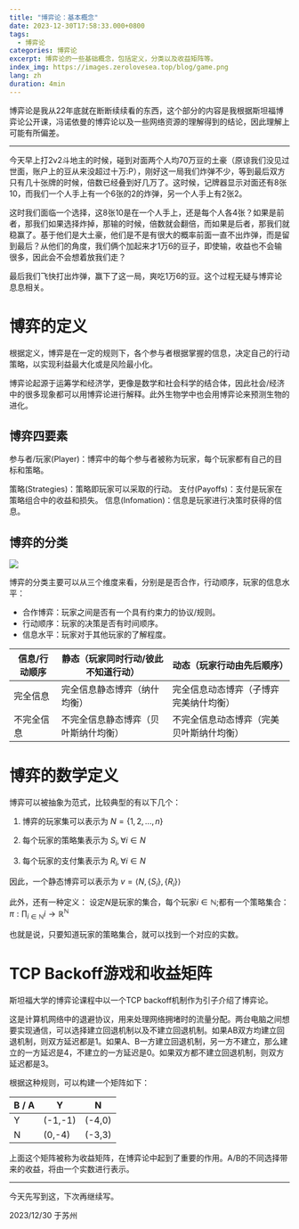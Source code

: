 ```yaml
---
title: "博弈论：基本概念"
date: 2023-12-30T17:58:33.000+0800
tags:
  - 博弈论
categories: 博弈论
excerpt: 博弈论的一些基础概念，包括定义，分类以及收益矩阵等。
index_img: https://images.zerolovesea.top/blog/game.png
lang: zh
duration: 4min
---
```

博弈论是我从22年底就在断断续续看的东西，这个部分的内容是我根据斯坦福博弈论公开课，冯诺依曼的博弈论以及一些网络资源的理解得到的结论，因此理解上可能有所偏差。
***
今天早上打2v2斗地主的时候，碰到对面两个人均70万豆的土豪（原谅我们没见过世面，账户上的豆从来没超过十万:P），刚好这一局我们炸弹不少，等到最后双方只有几十张牌的时候，倍数已经叠到好几万了。这时候，记牌器显示对面还有8张10，而我们一个人手上有一个6张的2的炸弹，另一个人手上有2张2。

这时我们面临一个选择，这8张10是在一个人手上，还是每个人各4张？如果是前者，那我们如果选择炸掉，那输的时候，倍数就会翻倍，而如果是后者，那我们就稳赢了。基于他们是大土豪，他们是不是有很大的概率前面一直不出炸弹，而是留到最后？从他们的角度，我们俩个加起来才1万6的豆子，即使输，收益也不会输很多，因此会不会想着放我们走？

最后我们飞快打出炸弹，赢下了这一局，爽吃1万6的豆。这个过程无疑与博弈论息息相关。

# 博弈的定义
根据定义，博弈是在一定的规则下，各个参与者根据掌握的信息，决定自己的行动策略，以实现利益最大化或是风险最小化。

博弈论起源于运筹学和经济学，更像是数学和社会科学的结合体，因此社会/经济中的很多现象都可以用博弈论进行解释。此外生物学中也会用博弈论来预测生物的进化。

## 博弈四要素
参与者/玩家(Player)：博弈中的每个参与者被称为玩家，每个玩家都有自己的目标和策略。

策略(Strategies)：策略即玩家可以采取的行动。
支付(Payoffs)：支付是玩家在策略组合中的收益和损失。
信息(Infomation)：信息是玩家进行决策时获得的信息。

## 博弈的分类

![](https://images.zerolovesea.top/blog/231230-1.jpg)

博弈的分类主要可以从三个维度来看，分别是是否合作，行动顺序，玩家的信息水平：
- 合作博弈：玩家之间是否有一个具有约束力的协议/规则。
- 行动顺序：玩家的决策是否有时间顺序。
- 信息水平：玩家对于其他玩家的了解程度。

| 信息/行动顺序 |   静态（玩家同时行动/彼此不知道行动）   | 动态（玩家行动由先后顺序） |
| ------------- | ---- | ---- |
|完全信息|完全信息静态博弈（纳什均衡）| 完全信息动态博弈（子博弈完美纳什均衡）     |
|不完全信息| 不完全信息静态博弈（贝叶斯纳什均衡）     |  不完全信息动态博弈（完美贝叶斯纳什均衡）    |

# 博弈的数学定义
博弈可以被抽象为范式，比较典型的有以下几个：

1. 博弈的玩家集可以表示为 $N=\{1,2,...,n\}$

2. 每个玩家的策略集表示为 $S_{i},\forall i\in N$

3. 每个玩家的支付集表示为 $R_{i},\forall i\in N$

因此，一个静态博弈可以表示为 $\left.v=\langle N,\{S_{i}\},\{R_{i}\}\right\rangle$

此外，还有一种定义：
设定${N}$是玩家的集合，每个玩家$i\in\mathbb{N};$都有一个策略集合：
$\pi : \prod_{i \in \mathbb{N}} i \to \mathbb{R}^{\mathbb{N}}$

也就是说，只要知道玩家的策略集合，就可以找到一个对应的实数。

# TCP Backoff游戏和收益矩阵
斯坦福大学的博弈论课程中以一个TCP backoff机制作为引子介绍了博弈论。

这是计算机网络中的退避协议，用来处理网络拥堵时的流量分配。两台电脑之间想要实现通信，可以选择建立回退机制以及不建立回退机制。如果AB双方均建立回退机制，则双方延迟都是1。如果A、B一方建立回退机制，另一方不建立，那么建立的一方延迟是4，不建立的一方延迟是0。如果双方都不建立回退机制，则双方延迟都是3。

根据这种规则，可以构建一个矩阵如下：

| B / A | Y    | N    |
|---------|------|------|
| Y       | (-1,-1) | (-4,0) |
| N       | (0,-4) | (-3,3) |


上面这个矩阵被称为收益矩阵，在博弈论中起到了重要的作用。A/B的不同选择带来的收益，将由一个实数进行表示。

---

今天先写到这，下次再继续写。

2023/12/30 于苏州

